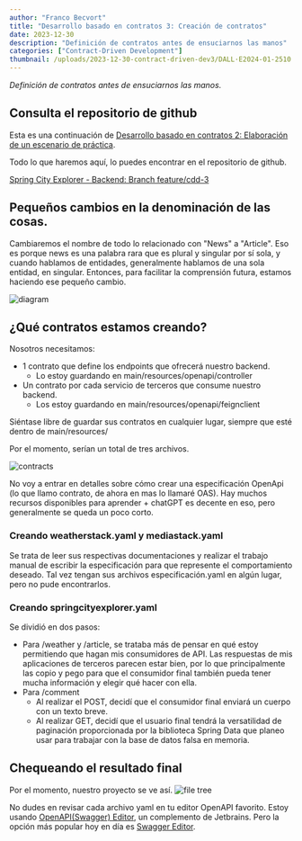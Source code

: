 ```yaml
---
author: "Franco Becvort"
title: "Desarrollo basado en contratos 3: Creación de contratos"
date: 2023-12-30
description: "Definición de contratos antes de ensuciarnos las manos"
categories: ["Contract-Driven Development"]
thumbnail: /uploads/2023-12-30-contract-driven-dev3/DALL·E2024-01-2510.25.18.png
---
```


_Definición de contratos antes de ensuciarnos las manos._

## Consulta el repositorio de github

Esta es una continuación de [Desarrollo basado en contratos 2: Elaboración de un escenario de práctica](/es/blog/2023-12-29-contract-driven-dev-2).

Todo lo que haremos aquí, lo puedes encontrar en el repositorio de github.

[Spring City Explorer - Backend: Branch feature/cdd-3](https://github.com/franBec/springcityexplorer-backend/tree/feature/cdd-3)

## Pequeños cambios en la denominación de las cosas.

Cambiaremos el nombre de todo lo relacionado con "News" a "Article". Eso es porque news es una palabra rara que es plural y singular por sí sola, y cuando hablamos de entidades, generalmente hablamos de una sola entidad, en singular. Entonces, para facilitar la comprensión futura, estamos haciendo ese pequeño cambio.

![diagram](/uploads/2023-12-30-contract-driven-dev3/Untitled-2023-04-13-2132.png)

## ¿Qué contratos estamos creando?

Nosotros necesitamos:

- 1 contrato que define los endpoints que ofrecerá nuestro backend.
  - Lo estoy guardando en main/resources/openapi/controller
- Un contrato por cada servicio de terceros que consume nuestro backend.
  - Los estoy guardando en main/resources/openapi/feignclient

Siéntase libre de guardar sus contratos en cualquier lugar, siempre que esté dentro de main/resources/

Por el momento, serían un total de tres archivos.

![contracts](/uploads/2023-12-30-contract-driven-dev3/Untitled-2023-12-30-1241.png)

No voy a entrar en detalles sobre cómo crear una especificación OpenApi (lo que llamo contrato, de ahora en mas lo llamaré OAS). Hay muchos recursos disponibles para aprender + chatGPT es decente en eso, pero generalmente se queda un poco corto.

### Creando weatherstack.yaml y mediastack.yaml

Se trata de leer sus respectivas documentaciones y realizar el trabajo manual de escribir la especificación para que represente el comportamiento deseado. Tal vez tengan sus archivos especificación.yaml en algún lugar, pero no pude encontrarlos.

### Creando springcityexplorer.yaml

Se dividió en dos pasos:

- Para /weather y /article, se trataba más de pensar en qué estoy permitiendo que hagan mis consumidores de API. Las respuestas de mis aplicaciones de terceros parecen estar bien, por lo que principalmente las copio y pego para que el consumidor final también pueda tener mucha información y elegir qué hacer con ella.
- Para /comment
  - Al realizar el POST, decidí que el consumidor final enviará un cuerpo con un texto breve.
  - Al realizar GET, decidí que el usuario final tendrá la versatilidad de paginación proporcionada por la biblioteca Spring Data que planeo usar para trabajar con la base de datos falsa en memoria.

## Chequeando el resultado final

Por el momento, nuestro proyecto se ve así.
![file tree](/uploads/2023-12-30-contract-driven-dev3/Screenshot2023-12-30131549.png)

No dudes en revisar cada archivo yaml en tu editor OpenAPI favorito. Estoy usando [OpenAPI ​(Swagger)​ Editor](https://plugins.jetbrains.com/plugin/14837-openapi-swagger-editor), un complemento de Jetbrains. Pero la opción más popular hoy en día es [Swagger Editor](https://editor.swagger.io/).
